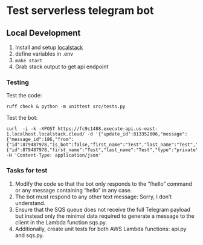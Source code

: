 # Test serverless telegram bot

## Local Development

1. Install and setup [localstack](https://docs.localstack.cloud/getting-started/installation/)
2. define variables in .env
3. `make start`
4. Grab stack output to get api endpoint

### Testing
Test the code:
```
ruff check & python -m unittest src/tests.py
```

Test the bot:
```
curl  -i -k -XPOST https://fc9c1488.execute-api.us-east-1.localhost.localstack.cloud/ -d '{"update_id":813352806,"message":{"message_id":186,"from":{"id":879487978,"is_bot":false,"first_name":"Test","last_name":"Test","language_code":"uk"},"chat":{"id":879487978,"first_name":"Test","last_name":"Test","type":"private"},"date":1708367401,"text":"hello"}}' -H 'Content-Type: application/json'
```


### Tasks for test

1. Modify the code so that the bot only responds to the “/hello” command or any message containing “hello” in any case.
2. The bot must respond to any other text message: Sorry, I don’t understand.
3. Ensure that the SQS queue does not receive the full Telegram payload but instead only the minimal data required to generate a message to the client in the Lambda function sqs.py.
4. Additionally, create unit tests for both AWS Lambda functions: api.py and sqs.py.
